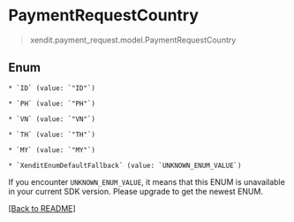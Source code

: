 # PaymentRequestCountry
> xendit.payment_request.model.PaymentRequestCountry



## Enum


    * `ID` (value: `"ID"`)

    * `PH` (value: `"PH"`)

    * `VN` (value: `"VN"`)

    * `TH` (value: `"TH"`)

    * `MY` (value: `"MY"`)

    * `XenditEnumDefaultFallback` (value: `UNKNOWN_ENUM_VALUE`)

If you encounter `UNKNOWN_ENUM_VALUE`, it means that this ENUM is unavailable in your current SDK version. Please upgrade to get the newest ENUM.

[[Back to README]](../../README.md)


